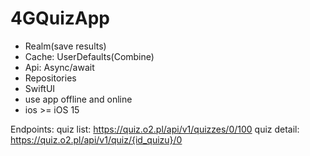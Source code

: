# 4GQuizApp

- Realm(save results)
- Cache: UserDefaults(Combine)
- Api: Async/await
- Repositories
- SwiftUI
- use app offline and online
- ios >= iOS 15

Endpoints:
quiz list: https://quiz.o2.pl/api/v1/quizzes/0/100
quiz detail: https://quiz.o2.pl/api/v1/quiz/{id_quizu}/0
